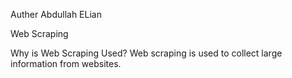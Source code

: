 Auther Abdullah ELian

Web Scraping

Why is Web Scraping Used? Web scraping is used to collect large information from websites. 





